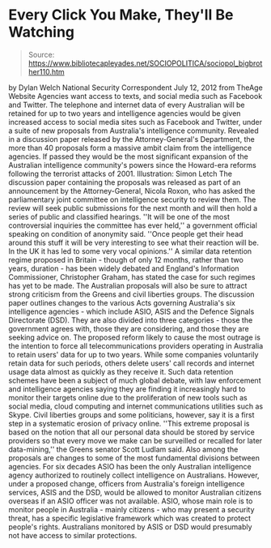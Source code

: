 # Every Click You Make, They'll Be Watching

> Source: https://www.bibliotecapleyades.net/SOCIOPOLITICA/sociopol_bigbrother110.htm

by Dylan Welch
National Security Correspondent
July 12, 2012
from
TheAge Website
Agencies want access
to texts,
and social media such as
Facebook and Twitter.
The telephone and internet data of every
Australian will be retained for up to two years and intelligence agencies
would be given increased access to social media sites such as Facebook and
Twitter, under a suite of new proposals from Australia's intelligence
community.
Revealed in a discussion paper released by the Attorney-General's
Department, the more than 40 proposals form a massive ambit claim from the
intelligence agencies.
If passed they would be the most significant
expansion of the Australian intelligence community's powers since the
Howard-era reforms following the terrorist attacks of 2001.
Illustration: Simon Letch
The discussion paper containing the proposals
was released as part of an announcement by the Attorney-General, Nicola
Roxon, who has asked the parliamentary joint committee on intelligence
security to review them.
The review will seek public submissions for the next month and will then
hold a series of public and classified hearings.
''It will be one of the most controversial
inquiries the committee has ever held,'' a government official speaking
on condition of anonymity said.
''Once people get their head around this stuff it will be very
interesting to see what their reaction will be. In the UK it has led to
some very vocal opinions.''
A similar data retention regime proposed in
Britain - though of only 12 months, rather than two years, duration - has
been widely debated and England's Information Commissioner, Christopher
Graham, has stated the case for such regimes has yet to be made.
The Australian proposals will also be sure to attract strong criticism from
the Greens and civil liberties groups.
The discussion paper outlines changes to the various Acts governing
Australia's six intelligence agencies - which include ASIO, ASIS and the
Defence Signals Directorate (DSD).
They are also divided into three categories - those the government agrees
with, those they are considering, and those they are seeking advice on.
The proposed reform likely to cause the most outrage is the intention to
force all telecommunications providers operating in Australia to retain
users' data for up to two years. While some companies voluntarily retain
data for such periods, others delete users' call records and internet usage
data almost as quickly as they receive it.
Such data retention schemes have been a subject of much global debate, with
law enforcement and intelligence agencies saying they are finding it
increasingly hard to monitor their targets online due to the proliferation
of new tools such as social media, cloud computing and internet
communications utilities such as
Skype.
Civil liberties groups and some politicians, however, say it is a first step
in a systematic erosion of privacy online.
''This extreme proposal is based on the
notion that all our personal data should be stored by service providers
so that every move we make can be surveilled or recalled for later
data-mining,'' the Greens senator Scott Ludlam said.
Also among the proposals are changes to some of
the most fundamental divisions between agencies.
For six decades ASIO has been the only
Australian intelligence agency authorized to routinely collect intelligence
on Australians.
However, under a proposed change, officers from Australia's foreign
intelligence services, ASIS and the DSD, would be allowed to monitor
Australian citizens overseas if an ASIO officer was not available.
ASIO, whose main role is to monitor people in Australia - mainly citizens -
who may present a security threat, has a specific legislative framework
which was created to protect people's rights.
Australians monitored by ASIS or DSD would
presumably not have access to similar protections.
